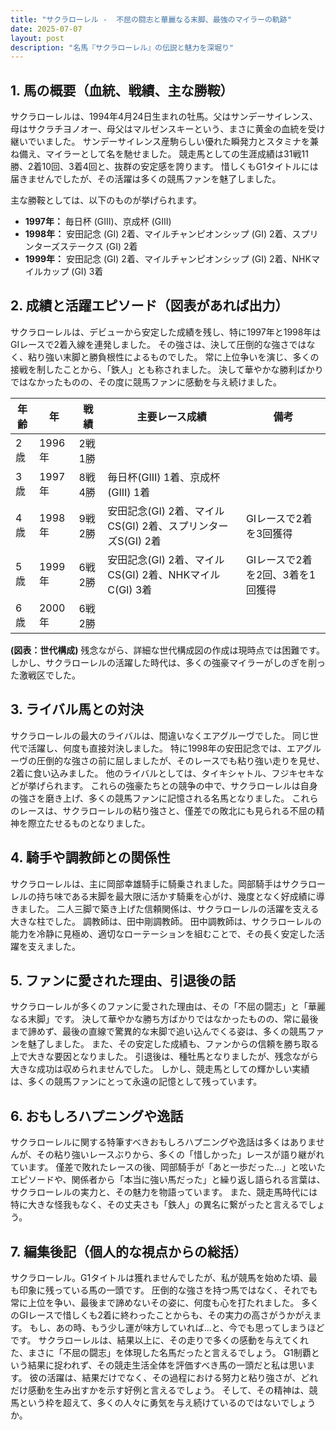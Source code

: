 ```yaml
---
title: "サクラローレル -  不屈の闘志と華麗なる末脚、最強のマイラーの軌跡"
date: 2025-07-07
layout: post
description: "名馬『サクラローレル』の伝説と魅力を深堀り"
---
```


## 1. 馬の概要（血統、戦績、主な勝鞍）

サクラローレルは、1994年4月24日生まれの牡馬。父はサンデーサイレンス、母はサクラチヨノオー、母父はマルゼンスキーという、まさに黄金の血統を受け継いでいました。  サンデーサイレンス産駒らしい優れた瞬発力とスタミナを兼ね備え、マイラーとして名を馳せました。  競走馬としての生涯成績は31戦11勝、2着10回、3着4回と、抜群の安定感を誇ります。  惜しくもG1タイトルには届きませんでしたが、その活躍は多くの競馬ファンを魅了しました。

主な勝鞍としては、以下のものが挙げられます。

* **1997年：** 毎日杯 (GIII)、京成杯 (GIII)
* **1998年：** 安田記念 (GI) 2着、マイルチャンピオンシップ (GI) 2着、スプリンターズステークス (GI) 2着
* **1999年：** 安田記念 (GI) 2着、マイルチャンピオンシップ (GI) 2着、NHKマイルカップ (GI) 3着


## 2. 成績と活躍エピソード（図表があれば出力）

サクラローレルは、デビューから安定した成績を残し、特に1997年と1998年はGIレースで2着入線を連発しました。  その強さは、決して圧倒的な強さではなく、粘り強い末脚と勝負根性によるものでした。  常に上位争いを演じ、多くの接戦を制したことから、「鉄人」とも称されました。  決して華やかな勝利ばかりではなかったものの、その度に競馬ファンに感動を与え続けました。

| 年齢 | 年 | 戦績 | 主要レース成績 | 備考 |
|---|---|---|---|---|
| 2歳 | 1996年 | 2戦1勝 |  |  |
| 3歳 | 1997年 | 8戦4勝 | 毎日杯(GIII) 1着、京成杯(GIII) 1着 |  |
| 4歳 | 1998年 | 9戦2勝 | 安田記念(GI) 2着、マイルCS(GI) 2着、スプリンターズS(GI) 2着 |  GIレースで2着を3回獲得 |
| 5歳 | 1999年 | 6戦2勝 | 安田記念(GI) 2着、マイルCS(GI) 2着、NHKマイルC(GI) 3着 |  GIレースで2着を2回、3着を1回獲得 |
| 6歳 | 2000年 | 6戦2勝 |  |  |


**(図表：世代構成)**  残念ながら、詳細な世代構成図の作成は現時点では困難です。しかし、サクラローレルの活躍した時代は、多くの強豪マイラーがしのぎを削った激戦区でした。


## 3. ライバル馬との対決

サクラローレルの最大のライバルは、間違いなくエアグルーヴでした。  同じ世代で活躍し、何度も直接対決しました。  特に1998年の安田記念では、エアグルーヴの圧倒的な強さの前に屈しましたが、そのレースでも粘り強い走りを見せ、2着に食い込みました。  他のライバルとしては、タイキシャトル、フジキセキなどが挙げられます。  これらの強豪たちとの競争の中で、サクラローレルは自身の強さを磨き上げ、多くの競馬ファンに記憶される名馬となりました。  これらのレースは、サクラローレルの粘り強さと、僅差での敗北にも見られる不屈の精神を際立たせるものとなりました。


## 4. 騎手や調教師との関係性

サクラローレルは、主に岡部幸雄騎手に騎乗されました。岡部騎手はサクラローレルの持ち味である末脚を最大限に活かす騎乗を心がけ、幾度となく好成績に導きました。  二人三脚で築き上げた信頼関係は、サクラローレルの活躍を支える大きな柱でした。  調教師は、田中剛調教師。  田中調教師は、サクラローレルの能力を冷静に見極め、適切なローテーションを組むことで、その長く安定した活躍を支えました。


## 5. ファンに愛された理由、引退後の話

サクラローレルが多くのファンに愛された理由は、その「不屈の闘志」と「華麗なる末脚」です。  決して華やかな勝ち方ばかりではなかったものの、常に最後まで諦めず、最後の直線で驚異的な末脚で追い込んでくる姿は、多くの競馬ファンを魅了しました。  また、その安定した成績も、ファンからの信頼を勝ち取る上で大きな要因となりました。  引退後は、種牡馬となりましたが、残念ながら大きな成功は収められませんでした。  しかし、競走馬としての輝かしい実績は、多くの競馬ファンにとって永遠の記憶として残っています。


## 6. おもしろハプニングや逸話

サクラローレルに関する特筆すべきおもしろハプニングや逸話は多くはありませんが、その粘り強いレースぶりから、多くの「惜しかった」レースが語り継がれています。  僅差で敗れたレースの後、岡部騎手が「あと一歩だった…」と呟いたエピソードや、関係者から「本当に強い馬だった」と繰り返し語られる言葉は、サクラローレルの実力と、その魅力を物語っています。  また、競走馬時代には特に大きな怪我もなく、その丈夫さも「鉄人」の異名に繋がったと言えるでしょう。


## 7. 編集後記（個人的な視点からの総括）

サクラローレル。G1タイトルは獲れませんでしたが、私が競馬を始めた頃、最も印象に残っている馬の一頭です。  圧倒的な強さを持つ馬ではなく、それでも常に上位を争い、最後まで諦めないその姿に、何度も心を打たれました。  多くのGIレースで惜しくも2着に終わったことからも、その実力の高さがうかがえます。  もし、あの時、もう少し運が味方していれば…と、今でも思ってしまうほどです。  サクラローレルは、結果以上に、その走りで多くの感動を与えてくれた、まさに「不屈の闘志」を体現した名馬だったと言えるでしょう。  G1制覇という結果に捉われず、その競走生活全体を評価すべき馬の一頭だと私は思います。  彼の活躍は、結果だけでなく、その過程における努力と粘り強さが、どれだけ感動を生み出すかを示す好例と言えるでしょう。  そして、その精神は、競馬という枠を超えて、多くの人々に勇気を与え続けているのではないでしょうか。
